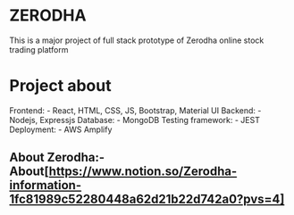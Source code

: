 # ZERODHA
This is a major project of full stack prototype of Zerodha online stock trading platform

# Project about
Frontend: - React, HTML, CSS, JS, Bootstrap, Material UI
Backend: - Nodejs, Expressjs
Database: - MongoDB
Testing framework: - JEST
Deployment: - AWS Amplify

## About Zerodha:- About[https://www.notion.so/Zerodha-information-1fc81989c52280448a62d21b22d742a0?pvs=4]
